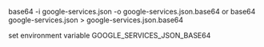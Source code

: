 base64 -i google-services.json -o google-services.json.base64
or
base64 google-services.json > google-services.json.base64

set environment variable GOOGLE_SERVICES_JSON_BASE64
